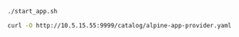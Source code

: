 

```bash
./start_app.sh
```


```bash
curl -O http://10.5.15.55:9999/catalog/alpine-app-provider.yaml
```